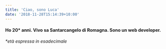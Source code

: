 ```yaml
---
title: 'Ciao, sono Luca'
date: '2018-11-28T15:14:39+10:00'
---
```

#### Ho 20\* anni. Vivo sa Santarcangelo di Romagna. Sono un web developer.

*\*età espressa in esadecimale*
